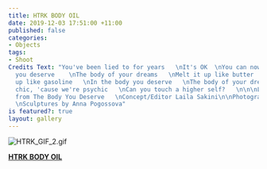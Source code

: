 ```yaml
---
title: HTRK BODY OIL
date: 2019-12-03 17:51:00 +11:00
published: false
categories:
- Objects
tags:
- Shoot
Credits Text: "You've been lied to for years   \nIt's OK  \nYou can now get the body
  you deserve    \nThe body of your dreams   \nMelt it up like butter   \nMelt it
  up like gasoline   \nIn the body you deserve   \nThe body of your dreams    \nSo
  chic, 'cause we're psychic   \nCan you touch a higher self?   \n\n\nLyrics by HTRK
  from The Body You Deserve   \nConcept/Editor Laila Sakini\n\nPhotography Anna Pogossova
  \nSculptures by Anna Pogossova"
is featured?: true
layout: gallery
---
```


![HTRK_GIF_2.gif](/uploads/HTRK_GIF_2.gif)

**[HTRK BODY OIL](https://htrk.bigcartel.com/product/htrk-body-oil)**



